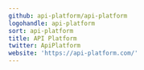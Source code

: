 ```yaml
---
github: api-platform/api-platform
logohandle: api-platform
sort: api-platform
title: API Platform
twitter: ApiPlatform
website: 'https://api-platform.com/'
---
```


